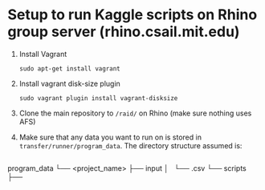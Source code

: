 # Setup to run Kaggle scripts on Rhino group server (rhino.csail.mit.edu)

1. Install Vagrant
    ```
    sudo apt-get install vagrant
    ```
2. Install vagrant disk-size plugin
    ```
    sudo vagrant plugin install vagrant-disksize
    ```
3. Clone the main repository to `/raid/` on Rhino (make sure nothing uses AFS)

4. Make sure that any data you want to run on is stored in
   `transfer/runner/program_data`.
   The directory structure assumed is:
   ```
program_data
└── <project_name>
    ├── input
    │   └── <data>.csv
    └── scripts
        ├── <script>.py
        ├── ...
```

This directory is copied on to the VM and then the Docker container within that.

You can prepare this directory structure by running

```
bash prepare_kaggle.sh
```

for the datasets we provide.

5. Build the vagrant VM, used to sandbox the Kaggle scripts
    ```
    cd transfer/runner; make build_vagrant; vagrant halt
    ```
6. Start up the VM with `longjob` to remain logged in for a day (change this for longer)
    ```
    longjob --renew 1d vagrant up
    ```
7. Connect to the VM
    ```
    vagrant ssh
    ```
8. Build docker inside the VM
    ```
    cd transfer-cleaning/runner; make build_docker
    ```

Occasionally `make build_docker`may result in the following error:

```
Get https://registry-1.docker.io/v2/: net/http: TLS handshake timeout
```

If so, I recommend just running `make build_docker` again, and that
tends to solve the timeout.

Note that you do not need to run the `make` command here using `sudo`, as `make build_vagrant` has already
added the default user (`vagrant`) to the `docker` group.
So all `docker` commands can run without `sudo`.

9. You can now schedule jobs to running by using the command below
    and modifying script locations etc as desired.
    The actual scheduling is done with
    task-spooler. Timeout is
    implemented with the `timeout` command.
    The memory limit is handed directly by the
    docker container that executes each job.

```
python schedule_jobs.py \
    cleaning \
    program_data/loan_data/scripts \
    program_data/loan_data/results \
    program_data/loan_data/results/ \
    --mem_limit 20GB \
    --timeout 2h \
    --max_jobs 10
```

Note that if you have already built the VM with all the data needed, and docker has been built accordingly, then
you can just skip to the last step directly.

You can set the number of jobs you'd like to run concurrently by using

```
tsp -S <num>
```

or by passing in the `--max_jobs` flag to `schedule_jobs.py` as done above.


# Known Issues

* It seems that on occasion, `vagrant` can fail when building and not actually include docker. If this happens, I suggest removing the box (`vagrant destroy`), cleaning up, and calling `make build_vagrant` again. That seems to solve the issue in all cases I've encountered.

* If anything hangs for a long time, I suggest deleting the `.vagrant*`
folders created in the `transfer-cleaning/runner` folder. You may also want
to delete the `/raid/jcamsan/virtualbox_vms` folder as well. Also, kill any
`vboxmanage` or `vagrant` processes and then try again. I realize this may be
overkill (no pun intended) but not sure how to fix otherwise.
